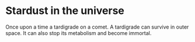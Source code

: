 # Stardust in the universe
Once upon a time a tardigrade on a comet. A tardigrade can survive in outer space. It can also stop its metabolism and become immortal.
